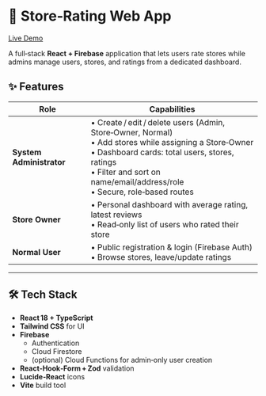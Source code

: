 # 🏬 Store‑Rating Web App

[Live Demo](https://storerating.netlify.app)

A full‑stack **React + Firebase** application that lets users rate stores while admins manage users, stores, and ratings from a dedicated dashboard.


## ✨ Features
| Role | Capabilities |
|------|--------------|
| **System Administrator** | • Create / edit / delete users (Admin, Store‑Owner, Normal) <br>• Add stores while assigning a Store‑Owner <br>• Dashboard cards: total users, stores, ratings <br>• Filter and sort on name/email/address/role <br>• Secure, role‑based routes |
| **Store Owner** | • Personal dashboard with average rating, latest reviews <br>• Read‑only list of users who rated their store |
| **Normal User** | • Public registration & login (Firebase Auth) <br>• Browse stores, leave/update ratings |

---

## 🛠 Tech Stack
- **React 18 + TypeScript**
- **Tailwind CSS** for UI
- **Firebase**
  - Authentication
  - Cloud Firestore
  - (optional) Cloud Functions for admin‑only user creation
- **React‑Hook‑Form + Zod** validation
- **Lucide‑React** icons
- **Vite** build tool




